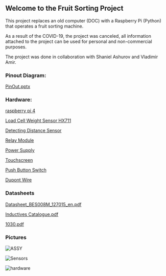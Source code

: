 ## Welcome to the Fruit Sorting Project

This project replaces an old computer (DOC) with a Raspberry Pi (Python) that operates a fruit sorting machine.

As a result of the COVID-19, the project was canceled, all information attached to the project can be used for personal and non-commercial purposes.

The project was done in collaboration with Shaniel Ashurov and Vladimir Amir.
### Pinout Diagram:

[PinOut.pptx](https://github.com/IshaiShabaev/Fruit-Sorting-Project/files/9150887/PinOut.pptx)

### Hardware:

[raspberry pi 4](https://www.raspberrypi.com/products/raspberry-pi-4-model-b/)

[Load Cell Weight Sensor HX711](https://www.amazon.com/gp/product/B07GQPV6C4/ref=ppx_yo_dt_b_asin_title_o06_s01?ie=UTF8&psc=1)

[Detecting Distance Sensor ](https://www.amazon.com/gp/product/B07P3LG7NP/ref=ppx_yo_dt_b_asin_title_o06_s01?ie=UTF8&psc=1)

[Relay Module](https://www.amazon.com/gp/product/B00KTELP3I/ref=ppx_yo_dt_b_asin_title_o06_s00?ie=UTF8&psc=1) 

[Power Supply](https://www.amazon.com/gp/product/B07RT54H9V/ref=ppx_yo_dt_b_asin_title_o06_s01?ie=UTF8&psc=1)

[Touchscreen](https://www.amazon.com/gp/product/B07L6WT77H/ref=ppx_yo_dt_b_asin_title_o07_s00?ie=UTF8&psc=1)

[ Push Button Switch ](https://www.amazon.com/gp/product/B08P4HKCVX/ref=ppx_yo_dt_b_asin_title_o05_s00?ie=UTF8&psc=1)

[Dupont Wire](https://www.amazon.com/gp/product/B07GD1TH2K/ref=ppx_yo_dt_b_asin_title_o05_s01?ie=UTF8&psc=1)

### Datasheets

[Datasheet_BES008M_127015_en.pdf](https://github.com/IshaiShabaev/Fruit-Sorting-Project/files/9150891/Datasheet_BES008M_127015_en.pdf)

[Inductives Catalogue.pdf](https://github.com/IshaiShabaev/Fruit-Sorting-Project/files/9150896/Inductives.Catalogue.pdf)

[1030.pdf](https://github.com/IshaiShabaev/Fruit-Sorting-Project/files/9150894/1030.pdf)

### Pictures

![ASSY](https://i.postimg.cc/grFc2WMy/IMG-1712.jpg)

![Sensors](https://i.postimg.cc/FKMhZm4M/IMG-1713.jpg)

![hardware](https://i.postimg.cc/KzGJC3xB/IMG-1707.jpg)
